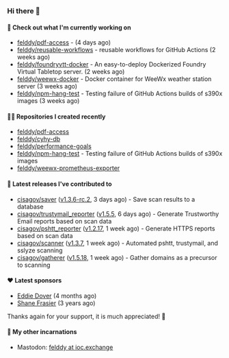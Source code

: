 ### Hi there 👋

#### 👷 Check out what I'm currently working on

- [felddy/pdf-access](https://github.com/felddy/pdf-access) -  (4 days ago)
- [felddy/reusable-workflows](https://github.com/felddy/reusable-workflows) - reusable workflows for GitHub Actions (2 weeks ago)
- [felddy/foundryvtt-docker](https://github.com/felddy/foundryvtt-docker) - An easy-to-deploy Dockerized Foundry Virtual Tabletop server. (2 weeks ago)
- [felddy/weewx-docker](https://github.com/felddy/weewx-docker) - Docker container for WeeWx weather station server (3 weeks ago)
- [felddy/npm-hang-test](https://github.com/felddy/npm-hang-test) - Testing failure of GitHub Actions builds of s390x images (3 weeks ago)

#### 👨‍💻 Repositories I created recently

- [felddy/pdf-access](https://github.com/felddy/pdf-access)
- [felddy/cyhy-db](https://github.com/felddy/cyhy-db)
- [felddy/performance-goals](https://github.com/felddy/performance-goals)
- [felddy/npm-hang-test](https://github.com/felddy/npm-hang-test) - Testing failure of GitHub Actions builds of s390x images
- [felddy/weewx-prometheus-exporter](https://github.com/felddy/weewx-prometheus-exporter)

#### 🚀 Latest releases I've contributed to

- [cisagov/saver](https://github.com/cisagov/saver) ([v1.3.6-rc.2](https://github.com/cisagov/saver/releases/tag/v1.3.6-rc.2), 3 days ago) - Save scan results to a database
- [cisagov/trustymail_reporter](https://github.com/cisagov/trustymail_reporter) ([v1.5.5](https://github.com/cisagov/trustymail_reporter/releases/tag/v1.5.5), 6 days ago) - Generate Trustworthy Email reports based on scan data
- [cisagov/pshtt_reporter](https://github.com/cisagov/pshtt_reporter) ([v1.2.17](https://github.com/cisagov/pshtt_reporter/releases/tag/v1.2.17), 1 week ago) - Generate HTTPS reports based on scan data
- [cisagov/scanner](https://github.com/cisagov/scanner) ([v1.3.7](https://github.com/cisagov/scanner/releases/tag/v1.3.7), 1 week ago) - Automated pshtt, trustymail, and sslyze scanning
- [cisagov/gatherer](https://github.com/cisagov/gatherer) ([v1.5.18](https://github.com/cisagov/gatherer/releases/tag/v1.5.18), 1 week ago) - Gather domains as a precursor to scanning

#### ❤️ Latest sponsors
- [Eddie Dover](https://github.com/EddieDover) (4 months ago)
- [Shane Frasier](https://github.com/jsf9k) (3 years ago)

Thanks again for your support, it is much appreciated! 🙏

#### 🐋 My other incarnations
- Mastodon: <a rel="me" href="https://ioc.exchange/@felddy">felddy at ioc.exchange</a>
